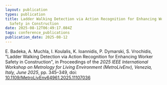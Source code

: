 ```yaml
---
layout: publication
types: publication
title: Ladder Walking Detection via Action Recognition for Enhancing Worker
  Safety in Construction
date: 2025-08-12T06:49:17.084Z
tags: conference_publications
publication_date: 2025-08-12
---
```

<!--StartFragment-->

E. Badeka, A. Muchla, I. Koulalis, K. Ioannidis, P. Dymarski, S. Vrochidis, "Ladder Walking Detection via Action Recognition for Enhancing Worker Safety in Construction", in Proceedings of the *2025 IEEE International Workshop on Metrology for Living Environment (MetroLivEnv), Venezia, Italy, June 2025*, pp. 345–349, doi: [10.1109/MetroLivEnv64961.2025.11107036](https://ieeexplore.ieee.org/document/11107036)

<!--EndFragment-->